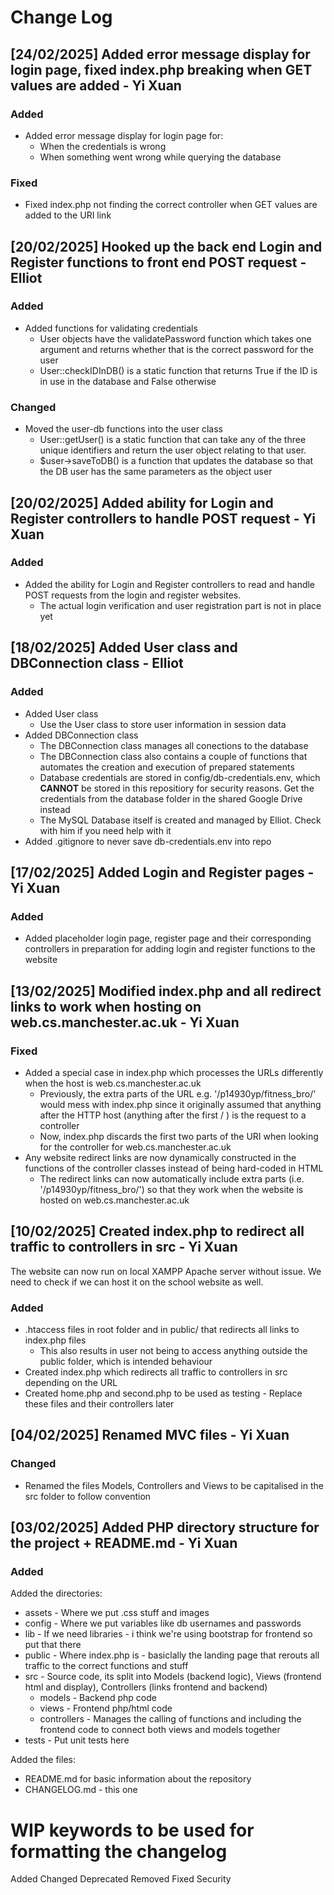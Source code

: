 # Change Log

## [24/02/2025] Added error message display for login page, fixed index.php breaking when GET values are added - Yi Xuan

### Added

- Added error message display for login page for:
    - When the credentials is wrong
    - When something went wrong while querying the database

### Fixed

- Fixed index.php not finding the correct controller when GET values are added to the URI link

## [20/02/2025] Hooked up the back end Login and Register functions to front end POST request - Elliot

### Added

- Added functions for validating credentials
    - User objects have the validatePassword function which takes one argument and returns whether that is the correct password for the user
    - User::checkIDInDB() is a static function that returns True if the ID is in use in the database and False otherwise

### Changed

- Moved the user-db functions into the user class
    - User::getUser() is a static function that can take any of the three unique identifiers and return the user object relating to that user.
    - $user->saveToDB() is a function that updates the database so that the DB user has the same parameters as the object user


## [20/02/2025] Added ability for Login and Register controllers to handle POST request - Yi Xuan

### Added

- Added the ability for Login and Register controllers to read and handle POST requests from the login and register websites.
    - The actual login verification and user registration part is not in place yet

## [18/02/2025] Added User class and DBConnection class - Elliot

### Added

- Added User class
    - Use the User class to store user information in session data
- Added DBConnection class
    - The DBConnection class manages all conections to the database
    - The DBConnection class also contains a couple of functions that automates the creation and execution of prepared statements
    - Database credentials are stored in config/db-credentials.env, which **CANNOT** be stored in this repositiory for security reasons. Get the credentials from the database folder in the shared Google Drive instead
    - The MySQL Database itself is created and managed by Elliot. Check with him if you need help with it
- Added .gitignore to never save db-credentials.env into repo

## [17/02/2025] Added Login and Register pages - Yi Xuan

### Added

- Added placeholder login page, register page and their corresponding controllers in preparation for adding login and register functions to the website

## [13/02/2025] Modified index.php and all redirect links to work when hosting on web.cs.manchester.ac.uk - Yi Xuan

### Fixed

- Added a special case in index.php which processes the URLs differently when the host is web.cs.manchester.ac.uk
    - Previously, the extra parts of the URL e.g. '/p14930yp/fitness_bro/' would mess with index.php since it originally assumed that anything after the HTTP host (anything after the first / ) is the request to a controller
    - Now, index.php discards the first two parts of the URI when looking for the controller for web.cs.manchester.ac.uk
- Any website redirect links are now dynamically constructed in the functions of the controller classes instead of being hard-coded in HTML
    - The redirect links can now automatically include extra parts (i.e. '/p14930yp/fitness_bro/') so that they work when the website is hosted on web.cs.manchester.ac.uk

## [10/02/2025] Created index.php to redirect all traffic to controllers in src - Yi Xuan

The website can now run on local XAMPP Apache server without issue. We need to check if we can host it on the school website as well.

### Added

- .htaccess files in root folder and in public/ that redirects all links to index.php files
    - This also results in user not being to access anything outside the public folder, which is intended behaviour
- Created index.php which redirects all traffic to controllers in src depending on the URL
- Created home.php and second.php to be used as testing - Replace these files and their controllers later

## [04/02/2025] Renamed MVC files - Yi Xuan

### Changed

- Renamed the files Models, Controllers and Views to be capitalised in the src folder to follow convention

## [03/02/2025] Added PHP directory structure for the project + README.md - Yi Xuan

### Added

Added the directories:

- assets - Where we put .css stuff and images
- config - Where we put variables like db usernames and passwords
- lib - If we need libraries - i think we're using bootstrap for frontend so put that there
- public - Where index.php is - basiclally the landing page that rerouts all traffic to the correct functions and stuff
- src - Source code, its split into Models (backend logic), Views (frontend html and display), Controllers (links frontend and backend)
    - models - Backend php code
    - views - Frontend php/html code
    - controllers - Manages the calling of functions and including the frontend code to connect both views and models together
- tests - Put unit tests here

Added the files:
- README.md for basic information about the repository
- CHANGELOG.md - this one

# WIP keywords to be used for formatting the changelog
Added
Changed
Deprecated
Removed
Fixed 
Security
